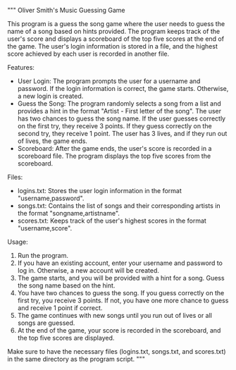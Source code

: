 """
Oliver Smith's Music Guessing Game

This program is a guess the song game where the user needs to guess the name of a song based on hints provided. The program keeps track of the user's score and displays a scoreboard of the top five scores at the end of the game. The user's login information is stored in a file, and the highest score achieved by each user is recorded in another file.

Features:
- User Login: The program prompts the user for a username and password. If the login information is correct, the game starts. Otherwise, a new login is created.
- Guess the Song: The program randomly selects a song from a list and provides a hint in the format "Artist - First letter of the song". The user has two chances to guess the song name. If the user guesses correctly on the first try, they receive 3 points. If they guess correctly on the second try, they receive 1 point. The user has 3 lives, and if they run out of lives, the game ends.
- Scoreboard: After the game ends, the user's score is recorded in a scoreboard file. The program displays the top five scores from the scoreboard.

Files:
- logins.txt: Stores the user login information in the format "username,password".
- songs.txt: Contains the list of songs and their corresponding artists in the format "songname,artistname".
- scores.txt: Keeps track of the user's highest scores in the format "username,score".

Usage:
1. Run the program.
2. If you have an existing account, enter your username and password to log in. Otherwise, a new account will be created.
3. The game starts, and you will be provided with a hint for a song. Guess the song name based on the hint.
4. You have two chances to guess the song. If you guess correctly on the first try, you receive 3 points. If not, you have one more chance to guess and receive 1 point if correct.
5. The game continues with new songs until you run out of lives or all songs are guessed.
6. At the end of the game, your score is recorded in the scoreboard, and the top five scores are displayed.

Make sure to have the necessary files (logins.txt, songs.txt, and scores.txt) in the same directory as the program script.
"""

